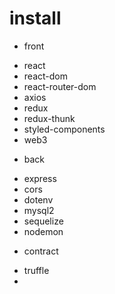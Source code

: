 # install

- front

* react
* react-dom
* react-router-dom
* axios
* redux
* redux-thunk
* styled-components
* web3

- back

* express
* cors
* dotenv
* mysql2
* sequelize
* nodemon

- contract

* truffle
*
